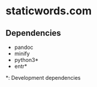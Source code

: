staticwords.com
===============


Dependencies
------------

- pandoc
- minify
- python3\*
- entr\*

\*: Development dependencies
